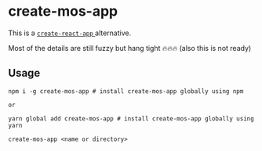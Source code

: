 # create-mos-app

This is a [`create-react-app` ](https://github.com/facebook/create-react-app) alternative.

Most of the details are still fuzzy but hang tight 🔥🔥🔥 (also this is not ready)

## Usage

```
npm i -g create-mos-app # install create-mos-app globally using npm

or

yarn global add create-mos-app # install create-mos-app globally using yarn
```

```
create-mos-app <name or directory>
```